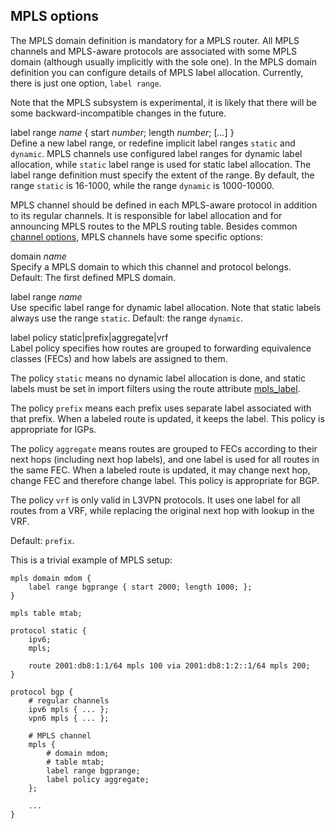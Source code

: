 ## MPLS options

The MPLS domain definition is mandatory for a MPLS router. All MPLS channels
and MPLS-aware protocols are associated with some MPLS domain (although usually
implicitly with the sole one). In the MPLS domain definition you can configure
details of MPLS label allocation. Currently, there is just one option,
`label range`.

Note that the MPLS subsystem is experimental, it is likely that there will be
some backward-incompatible changes in the future.

<span id="mpls-domain-label-range" class="code">label range *name* { start *number*; length *number*; \[*...*\] }</span>  
Define a new label range, or redefine implicit label ranges `static`
    and `dynamic`. MPLS channels use configured label ranges for dynamic
    label allocation, while `static` label range is used for static label
    allocation. The label range definition must specify the extent of the
    range. By default, the range `static` is 16-1000, while the range
    `dynamic` is 1000-10000.

MPLS channel should be defined in each MPLS-aware protocol in addition to its
regular channels. It is responsible for label allocation and for announcing MPLS
routes to the MPLS routing table. Besides common [channel
options](#channel-opts), MPLS channels have some specific options:

<span id="mpls-channel-domain" class="code">domain *name*</span>  
Specify a MPLS domain to which this channel and protocol belongs.
    Default: The first defined MPLS domain.

<span id="mpls-channel-label-range" class="code">label range *name*</span>  
Use specific label range for dynamic label allocation. Note that static
    labels always use the range `static`. Default: the range `dynamic`.

<span id="mpls-channel-label-policy" class="code">label policy static\|prefix\|aggregate\|vrf</span>  
Label policy specifies how routes are grouped to forwarding equivalence
    classes (FECs) and how labels are assigned to them.

The policy `static` means no dynamic label allocation is done, and
    static labels must be set in import filters using the route attribute
    [mpls_label](#rta-mpls-label).

The policy `prefix` means each prefix uses separate label associated
    with that prefix. When a labeled route is updated, it keeps the label.
    This policy is appropriate for IGPs.

The policy `aggregate` means routes are grouped to FECs according to
    their next hops (including next hop labels), and one label is used for
    all routes in the same FEC. When a labeled route is updated, it may
    change next hop, change FEC and therefore change label. This policy is
    appropriate for BGP.

The policy `vrf` is only valid in L3VPN protocols. It uses one label
    for all routes from a VRF, while replacing the original next hop with
    lookup in the VRF.

Default: `prefix`.

This is a trivial example of MPLS setup:


    mpls domain mdom {
        label range bgprange { start 2000; length 1000; };
    }

    mpls table mtab;

    protocol static {
        ipv6;
        mpls;

        route 2001:db8:1:1/64 mpls 100 via 2001:db8:1:2::1/64 mpls 200;
    }

    protocol bgp {
        # regular channels
        ipv6 mpls { ... };
        vpn6 mpls { ... };

        # MPLS channel
        mpls {
            # domain mdom;
            # table mtab;
            label range bgprange;
            label policy aggregate;
        };

        ...
    }
